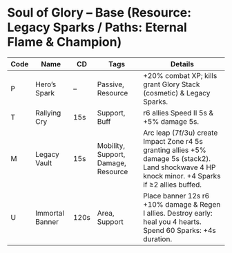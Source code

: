 # Soul of Glory – Base (Resource: Legacy Sparks / Paths: Eternal Flame & Champion)
| Code | Name | CD | Tags | Details |
|------|------|----|------|---------|
| P | Hero’s Spark | – | Passive, Resource | +20% combat XP; kills grant Glory Stack (cosmetic) & Legacy Sparks. |
| T | Rallying Cry | 15s | Support, Buff | r6 allies Speed II 5s & +5% damage 5s. |
| M | Legacy Vault | 15s | Mobility, Support, Damage, Resource | Arc leap (7f/3u) create Impact Zone r4 5s granting allies +5% damage 5s (stack2). Land shockwave 4 HP knock minor. +4 Sparks if ≥2 allies buffed. |
| U | Immortal Banner | 120s | Area, Support | Place banner 12s r6 +10% damage & Regen I allies. Destroy early: heal you 4 hearts. Spend 60 Sparks: +4s duration. |
